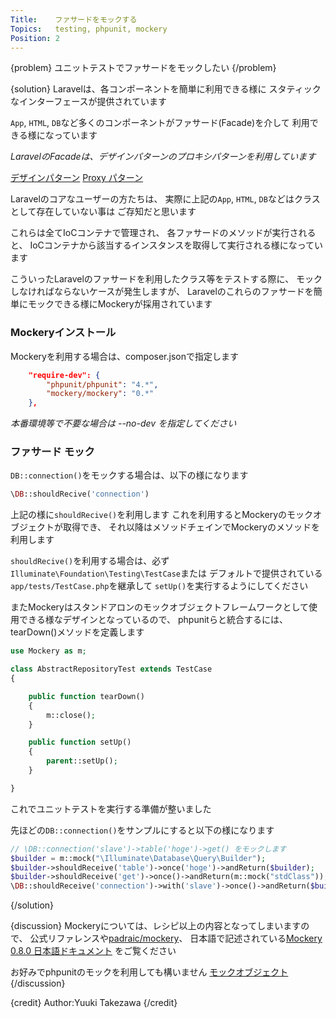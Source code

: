 ```yaml
---
Title:    ファサードをモックする
Topics:   testing, phpunit, mockery
Position: 2
---
```


{problem}
ユニットテストでファサードをモックしたい
{/problem}

{solution}
Laravelは、各コンポーネントを簡単に利用できる様に
スタティックなインターフェースが提供されています

`App`, `HTML`, `DB`など多くのコンポーネントがファサード(Facade)を介して
利用できる様になっています

_LaravelのFacadeは、デザインパターンのプロキシパターンを利用しています_

[デザインパターン](http://ja.wikipedia.org/wiki/%E3%83%87%E3%82%B6%E3%82%A4%E3%83%B3%E3%83%91%E3%82%BF%E3%83%BC%E3%83%B3_%28%E3%82%BD%E3%83%95%E3%83%88%E3%82%A6%E3%82%A7%E3%82%A2%29)
[Proxy パターン](http://ja.wikipedia.org/wiki/Proxy_%E3%83%91%E3%82%BF%E3%83%BC%E3%83%B3)

Laravelのコアなユーザーの方たちは、
実際に上記の`App`, `HTML`, `DB`などはクラスとして存在していない事は
ご存知だと思います

これらは全てIoCコンテナで管理され、
各ファサードのメソッドが実行されると、
IoCコンテナから該当するインスタンスを取得して実行される様になっています

こういったLaravelのファサードを利用したクラス等をテストする際に、
モックしなければならないケースが発生しますが、
Laravelのこれらのファサードを簡単にモックできる様にMockeryが採用されています

### Mockeryインストール
Mockeryを利用する場合は、composer.jsonで指定します

```json
    "require-dev": {
        "phpunit/phpunit": "4.*",
        "mockery/mockery": "0.*"
    },
```

_本番環境等で不要な場合は --no-dev を指定してください_

### ファサード モック

`DB::connection()`をモックする場合は、以下の様になります

```php
\DB::shouldRecive('connection')
```

上記の様に`shouldRecive()`を利用します
これを利用するとMockeryのモックオブジェクトが取得でき、
それ以降はメソッドチェインでMockeryのメソッドを利用します

`shouldRecive()`を利用する場合は、必ず`Illuminate\Foundation\Testing\TestCase`または
デフォルトで提供されている`app/tests/TestCase.php`を継承して
`setUp()`を実行するようにしてください

またMockeryはスタンドアロンのモックオブジェクトフレームワークとして使用できる様なデザインとなっているので、
phpunitらと統合するには、tearDown()メソッドを定義します

```php
use Mockery as m;

class AbstractRepositoryTest extends TestCase
{

    public function tearDown()
    {
        m::close();
    }

    public function setUp()
    {
        parent::setUp();
    }

}
```

これでユニットテストを実行する準備が整いました

先ほどの`DB::connection()`をサンプルにすると以下の様になります

```php
// \DB::connection('slave')->table('hoge')->get() をモックします
$builder = m::mock("\Illuminate\Database\Query\Builder");
$builder->shouldReceive('table')->once('hoge')->andReturn($builder);
$builder->shouldReceive('get')->once()->andReturn(m::mock("stdClass"));
\DB::shouldReceive('connection')->with('slave')->once()->andReturn($builder);
```
{/solution}

{discussion}
Mockeryについては、レシピ以上の内容となってしまいますので、
公式リファレンスや[padraic/mockery](https://github.com/padraic/mockery#documentation)、
日本語で記述されている[Mockery 0.8.0 日本語ドキュメント](http://kore1server.com/202/Mockery+0.8.0+%E6%97%A5%E6%9C%AC%E8%AA%9E%E3%83%89%E3%82%AD%E3%83%A5%E3%83%A1%E3%83%B3%E3%83%88)
をご覧ください

お好みでphpunitのモックを利用しても構いません
[モックオブジェクト](https://phpunit.de/manual/current/ja/test-doubles.html#test-doubles.mock-objects)
{/discussion}

{credit}
Author:Yuuki Takezawa
{/credit}
